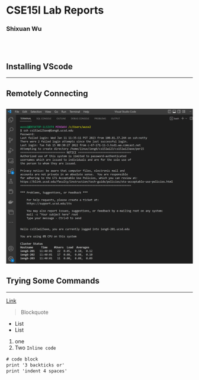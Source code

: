 # CSE15l Lab Reports
### Shixuan Wu

<br/><br/>
## Installing VScode
---
## Remotely Connecting
![Image](images/image.png)
---
## Trying Some Commands
---
[Link](https://github.com/wsx2021)
> Blockquote
* List 
* List 
1. one
2. Two
`Inline code`
```
# code block
print '3 backticks or'
print 'indent 4 spaces'
```
